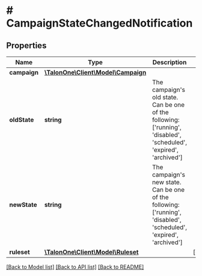 # # CampaignStateChangedNotification

## Properties

Name | Type | Description | Notes
------------ | ------------- | ------------- | -------------
**campaign** | [**\TalonOne\Client\Model\Campaign**](Campaign.md) |  | 
**oldState** | **string** | The campaign&#39;s old state. Can be one of the following: [&#39;running&#39;, &#39;disabled&#39;, &#39;scheduled&#39;, &#39;expired&#39;, &#39;archived&#39;] | 
**newState** | **string** | The campaign&#39;s new state. Can be one of the following: [&#39;running&#39;, &#39;disabled&#39;, &#39;scheduled&#39;, &#39;expired&#39;, &#39;archived&#39;] | 
**ruleset** | [**\TalonOne\Client\Model\Ruleset**](Ruleset.md) |  | [optional] 

[[Back to Model list]](../../README.md#documentation-for-models) [[Back to API list]](../../README.md#documentation-for-api-endpoints) [[Back to README]](../../README.md)


